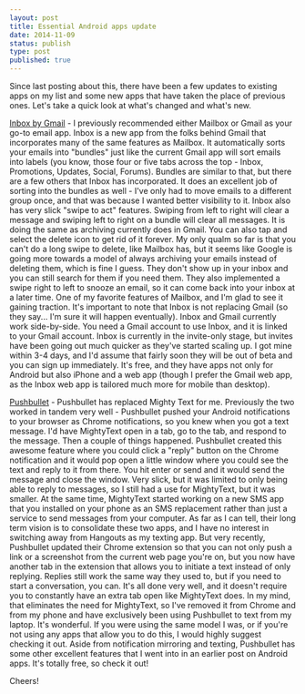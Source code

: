 ```yaml
---
layout: post
title: Essential Android apps update
date: 2014-11-09
status: publish
type: post
published: true
---
```

Since last posting about this, there have been a few updates to existing apps on my list and some new apps that have taken the place of previous ones. Let's take a quick look at what's changed and what's new.

[Inbox by Gmail](https://play.google.com/store/apps/details?id=com.google.android.apps.inbox) - I previously recommended either Mailbox or Gmail as your go-to email app. Inbox is a new app from the folks behind Gmail that incorporates many of the same features as Mailbox. It automatically sorts your emails into "bundles" just like the current Gmail app will sort emails into labels (you know, those four or five tabs across the top - Inbox, Promotions, Updates, Social, Forums). Bundles are similar to that, but there are a few others that Inbox has incorporated. It does an excellent job of sorting into the bundles as well - I've only had to move emails to a different group once, and that was because I wanted better visibility to it. Inbox also has very slick "swipe to act" features. Swiping from left to right will clear a message and swiping left to right on a bundle will clear all messages. It is doing the same as archiving currently does in Gmail. You can also tap and select the delete icon to get rid of it forever. My only qualm so far is that you can't do a long swipe to delete, like Mailbox has, but it seems like Google is going more towards a model of always archiving your emails instead of deleting them, which is fine I guess. They don't show up in your inbox and you can still search for them if you need them. They also implemented a swipe right to left to snooze an email, so it can come back into your inbox at a later time. One of my favorite features of Mailbox, and I'm glad to see it gaining traction. It's important to note that Inbox is not replacing Gmail (so they say... I'm sure it will happen eventually). Inbox and Gmail currently work side-by-side. You need a Gmail account to use Inbox, and it is linked to your Gmail account. Inbox is currently in the invite-only stage, but invites have been going out much quicker as they've started scaling up. I got mine within 3-4 days, and I'd assume that fairly soon they will be out of beta and you can sign up immediately. It's free, and they have apps not only for Android but also iPhone and a web app (though I prefer the Gmail web app, as the Inbox web app is tailored much more for mobile than desktop).

[Pushbullet](https://play.google.com/store/apps/details?id=com.pushbullet.android) - Pushbullet has replaced Mighty Text for me. Previously the two worked in tandem very well - Pushbullet pushed your Android notifications to your browser as Chrome notifications, so you knew when you got a text message. I'd have MightyText open in a tab, go to the tab, and respond to the message. Then a couple of things happened. Pushbullet created this awesome feature where you could click a "reply" button on the Chrome notification and it would pop open a little window where you could see the text and reply to it from there. You hit enter or send and it would send the message and close the window. Very slick, but it was limited to only being able to reply to messages, so I still had a use for MightyText, but it was smaller. At the same time, MightyText started working on a new SMS app that you installed on your phone as an SMS replacement rather than just a service to send messages from your computer. As far as I can tell, their long term vision is to consolidate these two apps, and I have no interest in switching away from Hangouts as my texting app. But very recently, Pushbullet updated their Chrome extension so that you can not only push a link or a screenshot from the current web page you're on, but you now have another tab in the extension that allows you to initiate a text instead of only replying. Replies still work the same way they used to, but if you need to start a conversation, you can. It's all done very well, and it doesn't require you to constantly have an extra tab open like MightyText does. In my mind, that eliminates the need for MightyText, so I've removed it from Chrome and from my phone and have exclusively been using Pushbullet to text from my laptop. It's wonderful. If you were using the same model I was, or if you're not using any apps that allow you to do this, I would highly suggest checking it out. Aside from notification mirroring and texting, Pushbullet has some other excellent features that I went into in an earlier post on Android apps. It's totally free, so check it out!

Cheers!
